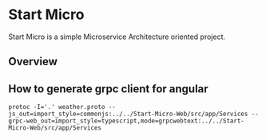 # Start Micro

Start Micro is a simple Microservice Architecture oriented project.

## Overview

<!-- ToDo: Complete readme -->

## How to generate grpc client for angular
````
protoc -I='.' weather.proto --js_out=import_style=commonjs:../../Start-Micro-Web/src/app/Services --grpc-web_out=import_style=typescript,mode=grpcwebtext:../../Start-Micro-Web/src/app/Services
````